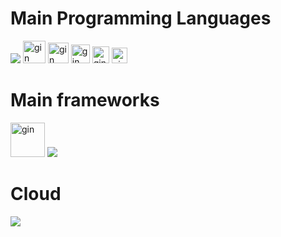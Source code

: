 

# Main Programming Languages

![](https://skillicons.dev/icons?i=golang,typescript,"","")
<img src="https://static.velvetcache.org/pages/2018/06/13/party-gopher/dancing-gopher.gif" alt="gin" width="36">
<img src="https://static.velvetcache.org/pages/2018/06/13/party-gopher/dancing-gopher.gif" alt="gin" width="33">
<img src="https://static.velvetcache.org/pages/2018/06/13/party-gopher/dancing-gopher.gif" alt="gin" width="30">
<img src="https://static.velvetcache.org/pages/2018/06/13/party-gopher/dancing-gopher.gif" alt="gin" width="27">
<img src="https://static.velvetcache.org/pages/2018/06/13/party-gopher/dancing-gopher.gif" alt="gin" width="25">
<!--
![](https://github-readme-stats.vercel.app/api/top-langs?username=K123584&show_icons=true&locale=en&layout=compact)
-->
# Main frameworks
<img src="https://avatars.githubusercontent.com/u/7894478?v=4" alt="gin" width="55"> ![](https://skillicons.dev/icons?i=react)

# Cloud
![](https://skillicons.dev/icons?i=azure,aws)

